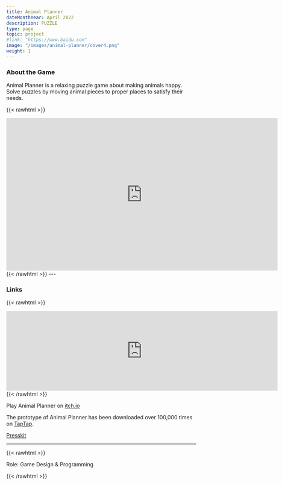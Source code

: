 ```yaml
---
title: Animal Planner
dateMonthYear: April 2022
description: PUZZLE
type: page
topic: project
#link: "https://www.baidu.com"
image: "/images/animal-planner/cover4.png"
weight: 1
---
```


### About the Game
Animal Planner is a relaxing puzzle game about making animals happy. Solve puzzles by moving animal pieces to proper places to satisfy their needs.

<!-- It's a game about likes & dislikes.   -->

<!-- ### How to Play
Make all animals happy by satisfying their needs. (eg. A sheep 🐑 will be happy if it is next to a grass and away from all the wolves 🐺.) -->

<!-- {{< vimeo 819503860 >}} -->

{{< rawhtml >}} 
  <!-- <iframe src="https://youtu.be/AsDYqqC0TIM?si=BXzE8eRmjN-3na8u" width="640" height="360" frameborder="0"
  allowfullscreen="true"> </iframe>   -->
  <iframe width="720" height="405" src="https://www.youtube.com/embed/AsDYqqC0TIM?si=BXzE8eRmjN-3na8u" title="YouTube video player" frameborder="0" allow="accelerometer; autoplay; clipboard-write; encrypted-media; gyroscope; picture-in-picture; web-share" allowfullscreen></iframe>
{{< /rawhtml >}}  
---  

### Links
{{< rawhtml >}} 
<iframe src="https://store.steampowered.com/widget/2479960/" frameborder="0" width="720" height="212"></iframe>
{{< /rawhtml >}}  

Play Animal Planner on [itch.io](https://lunardust.itch.io/animalrequests)

The prototype of Animal Planner has been downloaded over 100,000 times on [TapTap](https://www.taptap.cn/app/188664).

[Presskit](https://chao-cui.github.io/press_animalplanner/)

----
{{< rawhtml >}} 
<!-- <span style="color:red"> -->
Role: Game Design & Programming
<!-- </span> -->
{{< /rawhtml >}}  

